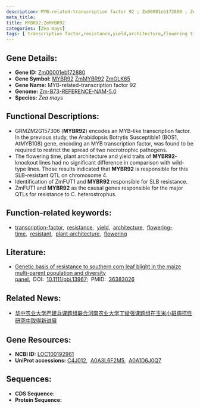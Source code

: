 ```yaml
---
description: MYB-related-transcription factor 92 ; Zm00001eb172880 ; Zea mays
meta_title:
title: MYBR92;ZmMYBR92
categories: [Zea mays]
tags: [ transcription factor,resistance,yield,architecture,flowering time,resistant,plant architecture,flowering ]
---
```


## Gene Details:
- **Gene ID:**	[Zm00001eb172880](https://www.maizegdb.org/gene_center/gene/Zm00001eb172880)
- **Gene Symbol:** <u>MYBR92</u>&nbsp;<u>ZmMYBR92</u>&nbsp;<u>ZmGLK65</u>
- **Gene Name:** MYB-related-transcription factor 92
- **Genome:** [Zm-B73-REFERENCE-NAM-5.0](https://www.maizegdb.org/genome/assembly/Zm-B73-REFERENCE-NAM-5.0)
- **Species:** *Zea mays*

## Functional Descriptions:
   - GRMZM2G157306 (**MYBR92**) encodes an MYB-like transcription factor. In the previous study, the Arabidopsis Botrytis Susceptible1 (BOS1, AtMYB108) gene, encoding an MYB transcription factor, was found to be required to restrict the spread of two necrotrophic pathogens.
   - The flowering time, plant architecture and yield traits of **MYBR92**-knockout lines had no significant difference in comparison with wild-type lines. Those results indicated that **MYBR92** is responsible for this SLB-resistant QTL on chromosome 4.
   - Identification of ZmFUT1 and **MYBR92** responsible for SLB resistance.
   - ZmFUT1 and **MYBR92** as the causal genes responsible for the major QTLs for resistance to C. heterostrophus.

## Function-related keywords:
- [transcription-factor](/tags/transcription-factor/),&nbsp;&nbsp;[resistance](/tags/resistance/),&nbsp;&nbsp;[yield](/tags/yield/),&nbsp;&nbsp;[architecture](/tags/architecture/),&nbsp;&nbsp;[flowering-time](/tags/flowering-time/),&nbsp;&nbsp;[resistant](/tags/resistant/),&nbsp;&nbsp;[plant-architecture](/tags/plant-architecture/),&nbsp;&nbsp;[flowering](/tags/flowering/)

## Literature:
   - [Genetic basis of resistance to southern corn leaf blight in the maize multi-parent population and diversity panel.]( https://onlinelibrary.wiley.com/doi/10.1111/pbi.13967)&nbsp;&nbsp;DOI:&nbsp;&nbsp;[10.1111/pbi.13967](https://onlinelibrary.wiley.com/doi/10.1111/pbi.13967);&nbsp;&nbsp;PMID:&nbsp;&nbsp;[36383026](https://pubmed.ncbi.nlm.nih.gov/36383026/)

## Related News:
   - [华中农业大学严建兵课题组联合河南农业大学丁俊强课题组在玉米小斑病抗性研究中取得新进展](https://mp.weixin.qq.com/s?__biz=MzIyOTY2NDYyNQ==&mid=2247558808&idx=2&sn=df7c9e91a27d13dea10c28db9bc3bfba&chksm=e8bc9486dfcb1d9012e1e6f79185a10b6ad607a84fcce6505b9d0480e26adce6febaf5816928&scene=27#wechat_redirect)

## Gene Resources:
- **NCBI ID:** [LOC100192961](https://www.ncbi.nlm.nih.gov/gene/?term=LOC100192961)
- **UniProt accessions:** [C4J012](https://www.uniprot.org/uniprotkb/C4J012/entry),&nbsp;&nbsp;[A0A3L6F2M5](https://www.uniprot.org/uniprotkb/A0A3L6F2M5/entry),&nbsp;&nbsp;[A0A1D6J0Q7](https://www.uniprot.org/uniprotkb/A0A1D6J0Q7/entry)



## Sequences:
- **CDS Sequence:**
- **Protein Sequence:**
